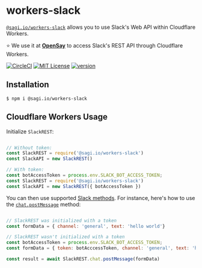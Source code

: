 # workers-slack

[`@sagi.io/workers-slack`](https://www.npmjs.com/package/@sagi.io/workers-slack) allows
you to use Slack's Web API within Cloudflare Workers.

⭐ We use it at **[OpenSay](https://opensay.co/s=workers-slack)** to access Slack's REST API through Cloudflare Workers.

[![CircleCI](https://circleci.com/gh/sagi/workers-slack.svg?style=svg&circle-token=e5282bece02d965a8fcde66d517bb599f20aa2e4)](https://circleci.com/gh/sagi/workers-slack)
[![MIT License](https://img.shields.io/npm/l/@sagi.io/workers-slack.svg?style=flat-square)](http://opensource.org/licenses/MIT)
[![version](https://img.shields.io/npm/v/@sagi.io/workers-slack.svg?style=flat-square)](http://npm.im/@sagi.io/workers-slack)

## Installation

~~~
$ npm i @sagi.io/workers-slack
~~~

## Cloudflare Workers Usage

Initialize `SlackREST`:

~~~js

// Without token:
const SlackREST = require('@sagi.io/workers-slack')
const SlackAPI = new SlackREST()

// With token:
const botAccessToken = process.env.SLACK_BOT_ACCESS_TOKEN;
const SlackREST = require('@sagi.io/workers-slack')
const SlackAPI = new SlackREST({ botAccessToken })
~~~

You can then use supported [Slack methods](https://api.slack.com/methods).
For instance, here's how to use the [`chat.postMessage`](https://api.slack.com/methods/chat.postMessage) method:

~~~js

// SlackREST was initialized with a token
const formData = { channel: 'general', text: 'hello world'}

// SlackREST wasn't initialized with a token
const botAccessToken = process.env.SLACK_BOT_ACCESS_TOKEN;
const formData = { token: botAcccessToken, channel: 'general', text: 'hello world' }

const result = await SlackREST.chat.postMessage(formData)
~~~
